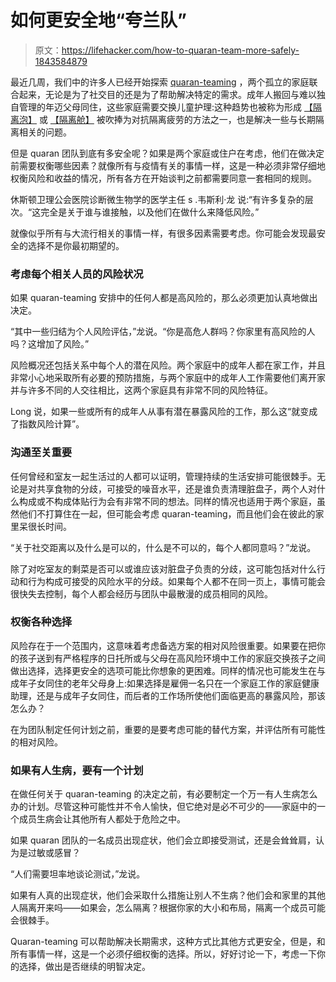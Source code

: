 # 如何更安全地“夸兰队”

> 原文：<https://lifehacker.com/how-to-quaran-team-more-safely-1843584879>

最近几周，我们中的许多人已经开始探索 [quaran-teaming](https://www.today.com/health/quaranteaming-why-people-are-choosing-quarantine-groups-t179362?icid=related) ，两个孤立的家庭联合起来，无论是为了社交目的还是为了帮助解决特定的需求。成年人搬回与难以独自管理的年迈父母同住，这些家庭需要交换儿童护理:这种趋势也被称为形成 [【隔离泡】](https://slate.com/human-interest/2020/05/why-i-decided-to-join-a-quarantine-bubble-and-you-should-too.html) 或 [【隔离舱】](https://www.cnn.com/2020/04/30/health/how-to-form-a-bubble-wellness/index.html) 被吹捧为对抗隔离疲劳的方法之一，也是解决一些与长期隔离相关的问题。



但是 quaran 团队到底有多安全呢？如果是两个家庭或住户在考虑，他们在做决定前需要权衡哪些因素？就像所有与疫情有关的事情一样，这是一种必须非常仔细地权衡风险和收益的情况，所有各方在开始谈判之前都需要同意一套相同的规则。

休斯顿卫理公会医院诊断微生物学的医学主任 s .韦斯利·龙 说:“有许多复杂的层次。“这完全是关于谁与谁接触，以及他们在做什么来降低风险。”

就像似乎所有与大流行相关的事情一样，有很多因素需要考虑。你可能会发现最安全的选择不是你最初期望的。

### 考虑每个相关人员的风险状况

如果 quaran-teaming 安排中的任何人都是高风险的，那么必须更加认真地做出决定。

“其中一些归结为个人风险评估，”龙说。“你是高危人群吗？你家里有高风险的人吗？这增加了风险。”

风险概况还包括关系中每个人的潜在风险。两个家庭中的成年人都在家工作，并且非常小心地采取所有必要的预防措施，与两个家庭中的成年人工作需要他们离开家并与许多不同的人交往相比，这两个家庭具有非常不同的风险特征。

Long 说，如果一些或所有的成年人从事有潜在暴露风险的工作，那么这“就变成了指数风险计算”。

### 沟通至关重要

任何曾经和室友一起生活过的人都可以证明，管理持续的生活安排可能很棘手。无论是对共享食物的分歧，可接受的噪音水平，还是谁负责清理脏盘子，两个人对什么构成或不构成体贴行为会有非常不同的想法。同样的情况也适用于两个家庭，虽然他们不打算住在一起，但可能会考虑 quaran-teaming，而且他们会在彼此的家里呆很长时间。

“关于社交距离以及什么是可以的，什么是不可以的，每个人都同意吗？”龙说。

除了对吃室友的剩菜是否可以或谁应该对脏盘子负责的分歧，这可能包括对什么行动和行为构成可接受的风险水平的分歧。如果每个人都不在同一页上，事情可能会很快失去控制，每个人都会经历与团队中最散漫的成员相同的风险。

### 权衡各种选择

风险存在于一个范围内，这意味着考虑备选方案的相对风险很重要。如果要在把你的孩子送到有严格程序的日托所或与父母在高风险环境中工作的家庭交换孩子之间做出选择，选择更安全的选项可能比你想象的更困难。同样的情况也可能发生在与成年子女同住的老年父母身上:如果选择是雇佣一名只在一个家庭工作的家庭健康助理，还是与成年子女同住，而后者的工作场所使他们面临更高的暴露风险，那该怎么办？

在为团队制定任何计划之前，重要的是要考虑可能的替代方案，并评估所有可能性的相对风险。

### 如果有人生病，要有一个计划

在做任何关于 quaran-teaming 的决定之前，有必要制定一个万一有人生病怎么办的计划。尽管这种可能性并不令人愉快，但它绝对是必不可少的——家庭中的一个成员生病会让其他所有人都处于危险之中。

如果 quaran 团队的一名成员出现症状，他们会立即接受测试，还是会耸耸肩，认为是过敏或感冒？

“人们需要坦率地谈论测试，”龙说。

如果有人真的出现症状，他们会采取什么措施让别人不生病？他们会和家里的其他人隔离开来吗——如果会，怎么隔离？根据你家的大小和布局，隔离一个成员可能会很棘手。

Quaran-teaming 可以帮助解决长期需求，这种方式比其他方式更安全，但是，和所有事情一样，这是一个必须仔细权衡的选择。所以，好好讨论一下，考虑一下你的选择，做出是否继续的明智决定。